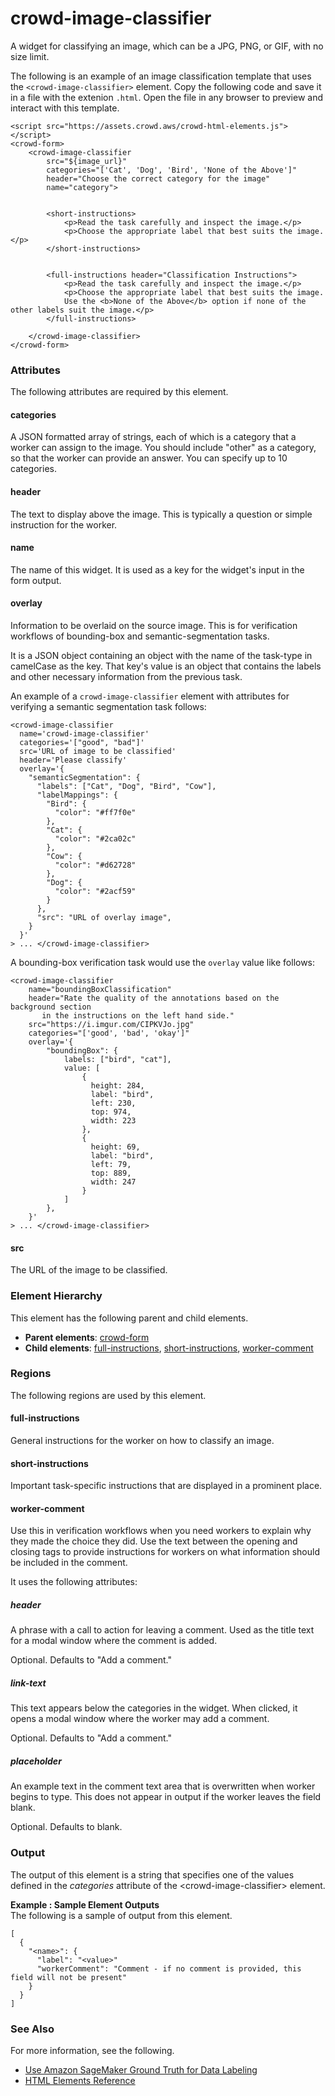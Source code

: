 # crowd\-image\-classifier<a name="sms-ui-template-crowd-image-classifier"></a>

A widget for classifying an image, which can be a JPG, PNG, or GIF, with no size limit\.

The following is an example of an image classification template that uses the `<crowd-image-classifier>` element\. Copy the following code and save it in a file with the extenion `.html`\. Open the file in any browser to preview and interact with this template\. 

```
<script src="https://assets.crowd.aws/crowd-html-elements.js"></script>
<crowd-form>
    <crowd-image-classifier 
        src="${image_url}"
        categories="['Cat', 'Dog', 'Bird', 'None of the Above']"
        header="Choose the correct category for the image"
        name="category">


        <short-instructions>
            <p>Read the task carefully and inspect the image.</p>
            <p>Choose the appropriate label that best suits the image.</p>
        </short-instructions>

 
        <full-instructions header="Classification Instructions">
            <p>Read the task carefully and inspect the image.</p>
            <p>Choose the appropriate label that best suits the image. 
            Use the <b>None of the Above</b> option if none of the other labels suit the image.</p>
        </full-instructions>

    </crowd-image-classifier>
</crowd-form>
```

### Attributes<a name="image-classifier-attributes"></a>

The following attributes are required by this element\.

#### categories<a name="image-classifier-attributes-categories"></a>

A JSON formatted array of strings, each of which is a category that a worker can assign to the image\. You should include "other" as a category, so that the worker can provide an answer\. You can specify up to 10 categories\.

#### header<a name="image-classifier-attributes-header"></a>

The text to display above the image\. This is typically a question or simple instruction for the worker\.

#### name<a name="image-classifier-attributes-name"></a>

The name of this widget\. It is used as a key for the widget's input in the form output\.

#### overlay<a name="image-classifier-attributes-overlay"></a>

Information to be overlaid on the source image\. This is for verification workflows of bounding\-box and semantic\-segmentation tasks\.

It is a JSON object containing an object with the name of the task\-type in camelCase as the key\. That key's value is an object that contains the labels and other necessary information from the previous task\.

An example of a `crowd-image-classifier` element with attributes for verifying a semantic segmentation task follows:

```
<crowd-image-classifier
  name='crowd-image-classifier'
  categories='["good", "bad"]'
  src='URL of image to be classified'
  header='Please classify'
  overlay='{
    "semanticSegmentation": {
      "labels": ["Cat", "Dog", "Bird", "Cow"],
      "labelMappings": {
        "Bird": {
          "color": "#ff7f0e"
        },
        "Cat": {
          "color": "#2ca02c"
        },
        "Cow": {
          "color": "#d62728"
        },
        "Dog": {
          "color": "#2acf59"
        }
      },
      "src": "URL of overlay image",
    }
  }'
> ... </crowd-image-classifier>
```

A bounding\-box verification task would use the `overlay` value like follows:

```
<crowd-image-classifier
    name="boundingBoxClassification"
    header="Rate the quality of the annotations based on the background section 
       in the instructions on the left hand side."
    src="https://i.imgur.com/CIPKVJo.jpg"
    categories="['good', 'bad', 'okay']"
    overlay='{
        "boundingBox": {
            labels: ["bird", "cat"], 
            value: [
                {
                  height: 284,
                  label: "bird",
                  left: 230,
                  top: 974,
                  width: 223
                },
                {
                  height: 69,
                  label: "bird",
                  left: 79,
                  top: 889,
                  width: 247
                }
            ]
        },
    }'
> ... </crowd-image-classifier>
```

#### src<a name="image-classifier-attributes-src"></a>

The URL of the image to be classified\. 

### Element Hierarchy<a name="image-classifier-element-hierarchy"></a>

This element has the following parent and child elements\.
+ **Parent elements**: [crowd\-form](sms-ui-template-crowd-form.md)
+ **Child elements**: [full\-instructions](#image-classifier-regions-full-instructions), [short\-instructions](#image-classifier-regions-short-instructions), [worker\-comment](#image-classifier-regions-worker-comment)

### Regions<a name="image-classifier-regions"></a>

The following regions are used by this element\.

#### full\-instructions<a name="image-classifier-regions-full-instructions"></a>

General instructions for the worker on how to classify an image\.

#### short\-instructions<a name="image-classifier-regions-short-instructions"></a>

Important task\-specific instructions that are displayed in a prominent place\.

#### worker\-comment<a name="image-classifier-regions-worker-comment"></a>

Use this in verification workflows when you need workers to explain why they made the choice they did\. Use the text between the opening and closing tags to provide instructions for workers on what information should be included in the comment\.

It uses the following attributes:

##### header<a name="image-classifier-regions-worker-comment-header"></a>

A phrase with a call to action for leaving a comment\. Used as the title text for a modal window where the comment is added\.

Optional\. Defaults to "Add a comment\."

##### link\-text<a name="image-classifier-regions-worker-comment-link-text"></a>

This text appears below the categories in the widget\. When clicked, it opens a modal window where the worker may add a comment\.

Optional\. Defaults to "Add a comment\."

##### placeholder<a name="image-classifier-regions-worker-comment-placeholder"></a>

An example text in the comment text area that is overwritten when worker begins to type\. This does not appear in output if the worker leaves the field blank\.

Optional\. Defaults to blank\.

### Output<a name="image-classifier-output"></a>

The output of this element is a string that specifies one of the values defined in the *categories* attribute of the <crowd\-image\-classifier> element\.

**Example : Sample Element Outputs**  
The following is a sample of output from this element\.  

```
[
  {
    "<name>": {
      "label": "<value>"
      "workerComment": "Comment - if no comment is provided, this field will not be present"
    }
  }
]
```

### See Also<a name="image-classifier-see-also"></a>

For more information, see the following\.
+ [Use Amazon SageMaker Ground Truth for Data Labeling](sms.md)
+ [HTML Elements Reference](sms-ui-template-reference.md)